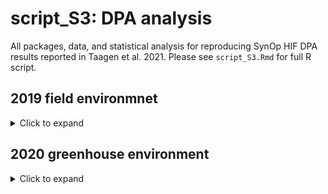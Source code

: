 script\_S3: DPA analysis
================

All packages, data, and statistical analysis for reproducing SynOp HIF
DPA results reported in Taagen et al. 2021. Please see `script_S3.Rmd`
for full R script.

## 2019 field environmnet

<details>

<summary>Click to expand </summary>

A subset of ten HIF haplotypes (five *QTgw.cnl-5A-* and five
*QTgw.cnl-5A+*) were selected for a days post anthesis (DPA) study that
tracked fresh and dry grain weight (`FW`, `DW`) and grain width and
grain length (`GW`, `GL`) development over 0, 4, 10, 16 and 22 DPA.

**Load packages:**

``` r
library(tidyverse) # R/tidyverse package version 1.3.0  
library(knitr) # R/knitr package version 1.28 
library(kableExtra) # R/kableExtra package version 1.1.0
library(tibble) # R/tible package version 2.1.3
library(lme4) # R/lme4 package version 1.1-26
library(emmeans) # R/emmeans package version 1.4.6
library(ggpubr) # R/ggpubr package version 0.4.0 
library(inauguration) #R/inauguration version 0.0.0.90
```

**Load data:**

``` r
#when public repo change  
DPA <- read_csv("https://raw.githubusercontent.com/etaagen/Taagen_2021_TPG/main/supplementary_3/file_S3.1.csv", na = "")
DPA$family =  as.factor(DPA$family)              
DPA$entry =  as.factor(DPA$entry)
DPA$genotype =  as.factor(DPA$genotype)    
DPA$plot =  as.factor(DPA$plot)  
DPA$tube =  as.factor(DPA$tube)
DPA$DPA =  as.factor(DPA$DPA)  
```

**10 HIF haplotype entries**

<table class="table table-striped" style="width: auto !important; border-bottom: 0;">

<thead>

<tr>

<th style="text-align:left;">

Group

</th>

<th style="text-align:left;">

Entry

</th>

<th style="text-align:left;">

QTgw.cnl-5A

</th>

</tr>

</thead>

<tbody>

<tr>

<td style="text-align:left;vertical-align: top !important;" rowspan="2">

1

</td>

<td style="text-align:left;">

7-956-2-19-1-44

</td>

<td style="text-align:left;">

W7984 (-)

</td>

</tr>

<tr>

<td style="text-align:left;">

7-956-2-19-1-54

</td>

<td style="text-align:left;">

Opata (+)

</td>

</tr>

<tr>

<td style="text-align:left;vertical-align: top !important;" rowspan="2">

2

</td>

<td style="text-align:left;">

7-956-2-50-1-50

</td>

<td style="text-align:left;">

W7984 (-)

</td>

</tr>

<tr>

<td style="text-align:left;">

7-956-2-50-1-01

</td>

<td style="text-align:left;">

Opata (+)

</td>

</tr>

<tr>

<td style="text-align:left;vertical-align: top !important;" rowspan="2">

3

</td>

<td style="text-align:left;">

7-1201-10-36-2-18

</td>

<td style="text-align:left;">

W7984 (-)

</td>

</tr>

<tr>

<td style="text-align:left;">

7-1201-10-36-2-04

</td>

<td style="text-align:left;">

Opata (+)

</td>

</tr>

<tr>

<td style="text-align:left;vertical-align: top !important;" rowspan="2">

4

</td>

<td style="text-align:left;">

7-1201-10-36-2-10

</td>

<td style="text-align:left;">

W7984 (-)

</td>

</tr>

<tr>

<td style="text-align:left;">

7-1201-10-36-2-25

</td>

<td style="text-align:left;">

Opata (+)

</td>

</tr>

<tr>

<td style="text-align:left;vertical-align: top !important;" rowspan="2">

5

</td>

<td style="text-align:left;">

7-1201-10-45-2-23

</td>

<td style="text-align:left;">

W7984 (-)

</td>

</tr>

<tr>

<td style="text-align:left;">

7-1201-10-45-2-23

</td>

<td style="text-align:left;">

Opata (+)

</td>

</tr>

</tbody>

<tfoot>

<tr>

<td style="padding: 0; " colspan="100%">

<span style="font-style: italic;">Note: </span>

</td>

</tr>

<tr>

<td style="padding: 0; " colspan="100%">

<sup></sup> QTgw.cnl-5A: QTL genotype (impact on trait)

</td>

</tr>

</tfoot>

</table>

### Statistical analysis

Single-trait mixed models with a fixed interaction between `genotype`
and `DPA`, and a random effect of `plot` replicate nested within
`genotype`, and post hoc comparison of least-squares means for genotype
and DPA performed within each model. To avoid repetition, the code is
shown only for the first group. Please see the .Rmd file for all code.

**Group 1 W7984 - Opata contrast over 22 DPA**

``` r
group1 <- DPA[DPA$family=="31", ]

#grain width
model1_GW <- lmer(GW ~ genotype*DPA + (1|plot:genotype), 
                  data = group1)
#summary(model1_GW) 
GW_1 <- emmeans(model1_GW, pairwise ~ genotype|DPA)
#bonferroni multiply p value by 5 (because 5 DPA multiple testing conditions, keeps alpha < 0.05)
#Or bonferroni for five DPA multiple testing condtions, 0.05/5 = 0.01
GW_1_df <- as.data.frame(summary(GW_1$contrasts))[,c('DPA', 'p.value')] 

#grain length
model1_GL <- lmer(GL ~ genotype*DPA + (1|plot:genotype), 
                  data = group1)
#summary(model1_GL) 
GL_1 <- emmeans(model1_GL, pairwise ~ genotype|DPA)
#bonferroni for five DPA multiple testing condtions, 0.05/5 = 0.01
GL_1_df <- as.data.frame(summary(GL_1$contrasts))[,c('DPA', 'p.value')] 

#fresh weight
model1_FW <- lmer(FW ~ genotype*DPA + (1|plot:genotype), 
                  data = group1)
#summary(model1_FW) 
FW_1 <- emmeans(model1_FW, pairwise ~ genotype|DPA)
#bonferroni for five DPA multiple testing condtions, 0.05/5 = 0.01
FW_1_df <- as.data.frame(summary(FW_1$contrasts))[,c('DPA', 'p.value')] 

#dry weight
model1_DW <- lmer(DW ~ genotype*DPA + (1|plot:genotype), 
                  data = group1)
#summary(model1_DW) 
DW_1 <- emmeans(model1_DW, pairwise ~ genotype|DPA)
#bonferroni for five DPA multiple testing condtions, 0.05/5 = 0.01
DW_1_df <- as.data.frame(summary(DW_1$contrasts))[,c('DPA', 'p.value')] 

summary <- GW_1_df %>% 
  left_join(GL_1_df, by = "DPA") %>% 
  mutate(p.value_GW = p.value.x, p.value.x = NULL, 
         p.value_GL = p.value.y, p.value.y = NULL) %>% 
  left_join(FW_1_df, by = "DPA") %>% 
  mutate(p.value_FW = p.value, p.value = NULL) %>% 
  left_join(DW_1_df, by = "DPA") %>% 
  mutate(p.value_DW = p.value, p.value = NULL)
  
kable(summary, 
        escape = F,
        digits = 8,
        format.args = list(scientific = FALSE)) %>% 
  kable_styling(bootstrap_options = "striped", full_width = FALSE,  position = "left") %>% 
  footnote(general = "Bonferroni correction for five DPA multiple testing condtions, 0.05/5, p-values less than 0.01 are significant") 
```

<table class="table table-striped" style="width: auto !important; border-bottom: 0;">

<thead>

<tr>

<th style="text-align:left;">

DPA

</th>

<th style="text-align:right;">

p.value\_GW

</th>

<th style="text-align:right;">

p.value\_GL

</th>

<th style="text-align:right;">

p.value\_FW

</th>

<th style="text-align:right;">

p.value\_DW

</th>

</tr>

</thead>

<tbody>

<tr>

<td style="text-align:left;">

0

</td>

<td style="text-align:right;">

0.53447160

</td>

<td style="text-align:right;">

0.34836809

</td>

<td style="text-align:right;">

0.89025966

</td>

<td style="text-align:right;">

0.97253688

</td>

</tr>

<tr>

<td style="text-align:left;">

4

</td>

<td style="text-align:right;">

0.25828285

</td>

<td style="text-align:right;">

0.42067562

</td>

<td style="text-align:right;">

0.49900294

</td>

<td style="text-align:right;">

0.76260961

</td>

</tr>

<tr>

<td style="text-align:left;">

10

</td>

<td style="text-align:right;">

0.02377324

</td>

<td style="text-align:right;">

0.00629607

</td>

<td style="text-align:right;">

0.00999664

</td>

<td style="text-align:right;">

0.18486105

</td>

</tr>

<tr>

<td style="text-align:left;">

16

</td>

<td style="text-align:right;">

0.00637367

</td>

<td style="text-align:right;">

0.00168532

</td>

<td style="text-align:right;">

0.00001194

</td>

<td style="text-align:right;">

0.00053771

</td>

</tr>

<tr>

<td style="text-align:left;">

22

</td>

<td style="text-align:right;">

0.00055109

</td>

<td style="text-align:right;">

0.00390687

</td>

<td style="text-align:right;">

0.00000032

</td>

<td style="text-align:right;">

0.00000136

</td>

</tr>

</tbody>

<tfoot>

<tr>

<td style="padding: 0; " colspan="100%">

<span style="font-style: italic;">Note: </span>

</td>

</tr>

<tr>

<td style="padding: 0; " colspan="100%">

<sup></sup> Bonferroni correction for five DPA multiple testing
condtions, 0.05/5, p-values less than 0.01 are significant

</td>

</tr>

</tfoot>

</table>

``` r
#set color palette
pal2 <- inauguration("inauguration_2021", 2)

p1 <- ggplot(data = group1, aes(x = DPA, y=GW, color = genotype, group=genotype))+
  geom_jitter(width = 0.1, alpha = 0.4, na.rm = TRUE)+ 
  geom_line(stat="summary", na.rm = TRUE)+
  scale_color_manual(values = c(pal2), 
                     labels = c("Opata (+)", "W7984 (-)"))+
  theme_classic2()+
  ylab("grain width (mm)")+
  labs(color = "QTgw.cnl-5A") +
  theme(text = element_text(size=12), 
        axis.title.x = element_text(face="bold"), 
        axis.title.y = element_text(face="bold"),
        legend.title = element_text(face="bold")) 

p2 <- ggplot(data = group1, aes(x = DPA, y=GL, color = genotype, group=genotype))+
  geom_jitter(width = 0.1, alpha = 0.4, na.rm = TRUE)+ 
  geom_line(stat="summary", na.rm = TRUE)+
  scale_color_manual(values = pal2, 
                     labels = c("Opata (+)", "W7984 (-)"))+
  theme_classic2()+
  ylab("grain length (mm)")+
  labs(color = "QTgw.cnl-5A") +
  theme(text = element_text(size=12), 
        axis.title.x = element_text(face="bold"), 
        axis.title.y = element_text(face="bold"),
        legend.title = element_text(face="bold")) 

p3 <- ggplot(data = group1, aes(x = DPA, y=FW, color = genotype, group=genotype))+
  geom_jitter(width = 0.1, alpha = 0.4, na.rm = TRUE)+ 
  geom_line(stat="summary", na.rm = TRUE)+
  scale_color_manual(values = pal2, 
                     labels = c("Opata (+)", "W7984 (-)"))+
  theme_classic2()+
  ylab("fresh weight (g)")+
  labs(color = "QTgw.cnl-5A") +
  theme(text = element_text(size=12), 
        axis.title.x = element_text(face="bold"), 
        axis.title.y = element_text(face="bold"),
        legend.title = element_text(face="bold"))

p4 <- ggplot(data = group1, aes(x = DPA, y=DW, color = genotype, group=genotype))+
  geom_jitter(width = 0.1, alpha = 0.4, na.rm = TRUE)+ 
  geom_line(stat="summary", na.rm = TRUE)+
  scale_color_manual(values = pal2, 
                     labels = c("Opata (+)", "W7984 (-)"))+
  theme_classic2()+
  ylab("dry weight (g)")+
  labs(color = "QTgw.cnl-5A") +
  theme(text = element_text(size=12), 
        axis.title.x = element_text(face="bold"), 
        axis.title.y = element_text(face="bold"),
        legend.title = element_text(face="bold"))

ggarrange(p1, p2, p3, p4, 
          ncol = 4,
          common.legend = TRUE) 
```

![](script_S3_files/figure-gfm/group%201%20figures-1.png)<!-- -->

**Group 2 W7984 - Opata contrast over 22 DPA**

<table class="table table-striped" style="width: auto !important; border-bottom: 0;">

<thead>

<tr>

<th style="text-align:left;">

DPA

</th>

<th style="text-align:right;">

p.value\_GW

</th>

<th style="text-align:right;">

p.value\_GL

</th>

<th style="text-align:right;">

p.value\_FW

</th>

<th style="text-align:right;">

p.value\_DW

</th>

</tr>

</thead>

<tbody>

<tr>

<td style="text-align:left;">

0

</td>

<td style="text-align:right;">

0.47302271

</td>

<td style="text-align:right;">

0.82262608

</td>

<td style="text-align:right;">

0.96582857

</td>

<td style="text-align:right;">

0.9400937

</td>

</tr>

<tr>

<td style="text-align:left;">

4

</td>

<td style="text-align:right;">

0.34649778

</td>

<td style="text-align:right;">

0.13427210

</td>

<td style="text-align:right;">

0.90523113

</td>

<td style="text-align:right;">

0.9188970

</td>

</tr>

<tr>

<td style="text-align:left;">

10

</td>

<td style="text-align:right;">

0.01127709

</td>

<td style="text-align:right;">

0.81599806

</td>

<td style="text-align:right;">

0.03384936

</td>

<td style="text-align:right;">

0.3639281

</td>

</tr>

<tr>

<td style="text-align:left;">

16

</td>

<td style="text-align:right;">

0.00055474

</td>

<td style="text-align:right;">

0.00014767

</td>

<td style="text-align:right;">

0.00000018

</td>

<td style="text-align:right;">

0.0000000

</td>

</tr>

<tr>

<td style="text-align:left;">

22

</td>

<td style="text-align:right;">

0.00606014

</td>

<td style="text-align:right;">

0.72831687

</td>

<td style="text-align:right;">

0.00000408

</td>

<td style="text-align:right;">

0.0000000

</td>

</tr>

</tbody>

<tfoot>

<tr>

<td style="padding: 0; " colspan="100%">

<span style="font-style: italic;">Note: </span>

</td>

</tr>

<tr>

<td style="padding: 0; " colspan="100%">

<sup></sup> Bonferroni correction for five DPA multiple testing
condtions, 0.05/5, p-values less than 0.01 are significant

</td>

</tr>

</tfoot>

</table>

![](script_S3_files/figure-gfm/group%202%20figures-1.png)<!-- -->

**Group 3 W7984 - Opata contrast over 22 DPA**

<table class="table table-striped" style="width: auto !important; border-bottom: 0;">

<thead>

<tr>

<th style="text-align:left;">

DPA

</th>

<th style="text-align:right;">

p.value\_GW

</th>

<th style="text-align:right;">

p.value\_GL

</th>

<th style="text-align:right;">

p.value\_FW

</th>

<th style="text-align:right;">

p.value\_DW

</th>

</tr>

</thead>

<tbody>

<tr>

<td style="text-align:left;">

0

</td>

<td style="text-align:right;">

0.01068069

</td>

<td style="text-align:right;">

0.04053759

</td>

<td style="text-align:right;">

0.84024103

</td>

<td style="text-align:right;">

0.91457048

</td>

</tr>

<tr>

<td style="text-align:left;">

4

</td>

<td style="text-align:right;">

0.02380156

</td>

<td style="text-align:right;">

0.73871627

</td>

<td style="text-align:right;">

0.00467872

</td>

<td style="text-align:right;">

0.86031250

</td>

</tr>

<tr>

<td style="text-align:left;">

10

</td>

<td style="text-align:right;">

0.02837364

</td>

<td style="text-align:right;">

0.03122914

</td>

<td style="text-align:right;">

0.09494213

</td>

<td style="text-align:right;">

0.14477112

</td>

</tr>

<tr>

<td style="text-align:left;">

16

</td>

<td style="text-align:right;">

0.00008333

</td>

<td style="text-align:right;">

0.01305512

</td>

<td style="text-align:right;">

0.00545166

</td>

<td style="text-align:right;">

0.00000003

</td>

</tr>

<tr>

<td style="text-align:left;">

22

</td>

<td style="text-align:right;">

0.01116197

</td>

<td style="text-align:right;">

0.79382199

</td>

<td style="text-align:right;">

0.03199825

</td>

<td style="text-align:right;">

0.00000002

</td>

</tr>

</tbody>

<tfoot>

<tr>

<td style="padding: 0; " colspan="100%">

<span style="font-style: italic;">Note: </span>

</td>

</tr>

<tr>

<td style="padding: 0; " colspan="100%">

<sup></sup> Bonferroni correction for five DPA multiple testing
condtions, 0.05/5, p-values less than 0.01 are significant

</td>

</tr>

</tfoot>

</table>

![](script_S3_files/figure-gfm/group%203%20figures-1.png)<!-- -->

**Group 4 W7984 - Opata contrast over 22 DPA**  

<table class="table table-striped" style="width: auto !important; border-bottom: 0;">

<thead>

<tr>

<th style="text-align:left;">

DPA

</th>

<th style="text-align:right;">

p.value\_GW

</th>

<th style="text-align:right;">

p.value\_GL

</th>

<th style="text-align:right;">

p.value\_FW

</th>

<th style="text-align:right;">

p.value\_DW

</th>

</tr>

</thead>

<tbody>

<tr>

<td style="text-align:left;">

0

</td>

<td style="text-align:right;">

0.01068069

</td>

<td style="text-align:right;">

0.04053759

</td>

<td style="text-align:right;">

0.84024103

</td>

<td style="text-align:right;">

0.91457048

</td>

</tr>

<tr>

<td style="text-align:left;">

4

</td>

<td style="text-align:right;">

0.02380156

</td>

<td style="text-align:right;">

0.73871627

</td>

<td style="text-align:right;">

0.00467872

</td>

<td style="text-align:right;">

0.86031250

</td>

</tr>

<tr>

<td style="text-align:left;">

10

</td>

<td style="text-align:right;">

0.02837364

</td>

<td style="text-align:right;">

0.03122914

</td>

<td style="text-align:right;">

0.09494213

</td>

<td style="text-align:right;">

0.14477112

</td>

</tr>

<tr>

<td style="text-align:left;">

16

</td>

<td style="text-align:right;">

0.00008333

</td>

<td style="text-align:right;">

0.01305512

</td>

<td style="text-align:right;">

0.00545166

</td>

<td style="text-align:right;">

0.00000003

</td>

</tr>

<tr>

<td style="text-align:left;">

22

</td>

<td style="text-align:right;">

0.01116197

</td>

<td style="text-align:right;">

0.79382199

</td>

<td style="text-align:right;">

0.03199825

</td>

<td style="text-align:right;">

0.00000002

</td>

</tr>

</tbody>

<tfoot>

<tr>

<td style="padding: 0; " colspan="100%">

<span style="font-style: italic;">Note: </span>

</td>

</tr>

<tr>

<td style="padding: 0; " colspan="100%">

<sup></sup> Bonferroni correction for five DPA multiple testing
condtions, 0.05/5, p-values less than 0.01 are significant

</td>

</tr>

</tfoot>

</table>

![](script_S3_files/figure-gfm/group%204%20figures-1.png)<!-- -->

**Group 5 W7984 - Opata contrast over 22 DPA**  

<table class="table table-striped" style="width: auto !important; border-bottom: 0;">

<thead>

<tr>

<th style="text-align:left;">

DPA

</th>

<th style="text-align:right;">

p.value\_GW

</th>

<th style="text-align:right;">

p.value\_GL

</th>

<th style="text-align:right;">

p.value\_FW

</th>

<th style="text-align:right;">

p.value\_DW

</th>

</tr>

</thead>

<tbody>

<tr>

<td style="text-align:left;">

0

</td>

<td style="text-align:right;">

0.73878234

</td>

<td style="text-align:right;">

0.30132072

</td>

<td style="text-align:right;">

0.93329627

</td>

<td style="text-align:right;">

0.96829286

</td>

</tr>

<tr>

<td style="text-align:left;">

4

</td>

<td style="text-align:right;">

0.00300203

</td>

<td style="text-align:right;">

0.12317939

</td>

<td style="text-align:right;">

0.47883846

</td>

<td style="text-align:right;">

0.84430377

</td>

</tr>

<tr>

<td style="text-align:left;">

10

</td>

<td style="text-align:right;">

0.00000731

</td>

<td style="text-align:right;">

0.02071055

</td>

<td style="text-align:right;">

0.00029872

</td>

<td style="text-align:right;">

0.09193257

</td>

</tr>

<tr>

<td style="text-align:left;">

16

</td>

<td style="text-align:right;">

0.00045298

</td>

<td style="text-align:right;">

0.01274794

</td>

<td style="text-align:right;">

0.00000001

</td>

<td style="text-align:right;">

0.00000000

</td>

</tr>

<tr>

<td style="text-align:left;">

22

</td>

<td style="text-align:right;">

0.00031106

</td>

<td style="text-align:right;">

0.63624089

</td>

<td style="text-align:right;">

0.00001702

</td>

<td style="text-align:right;">

0.00000005

</td>

</tr>

</tbody>

<tfoot>

<tr>

<td style="padding: 0; " colspan="100%">

<span style="font-style: italic;">Note: </span>

</td>

</tr>

<tr>

<td style="padding: 0; " colspan="100%">

<sup></sup> Bonferroni correction for five DPA multiple testing
condtions, 0.05/5, p-values less than 0.01 are significant

</td>

</tr>

</tfoot>

</table>

![](script_S3_files/figure-gfm/group%205%20figures-1.png)<!-- -->

**All groups W7984 - Opata contrast over 22 DPA**

<table class="table table-striped" style="width: auto !important; border-bottom: 0;">

<thead>

<tr>

<th style="text-align:left;">

DPA

</th>

<th style="text-align:right;">

p.value\_GW

</th>

<th style="text-align:right;">

p.value\_GL

</th>

<th style="text-align:right;">

p.value\_FW

</th>

<th style="text-align:right;">

p.value\_DW

</th>

</tr>

</thead>

<tbody>

<tr>

<td style="text-align:left;">

0

</td>

<td style="text-align:right;">

0.358681321728

</td>

<td style="text-align:right;">

0.931607558092

</td>

<td style="text-align:right;">

0.894344585479

</td>

<td style="text-align:right;">

0.953358712

</td>

</tr>

<tr>

<td style="text-align:left;">

4

</td>

<td style="text-align:right;">

0.003563114740

</td>

<td style="text-align:right;">

0.191845485565

</td>

<td style="text-align:right;">

0.059596821208

</td>

<td style="text-align:right;">

0.853929328

</td>

</tr>

<tr>

<td style="text-align:left;">

10

</td>

<td style="text-align:right;">

0.000000004181

</td>

<td style="text-align:right;">

0.000000854124

</td>

<td style="text-align:right;">

0.000000328478

</td>

<td style="text-align:right;">

0.002787326

</td>

</tr>

<tr>

<td style="text-align:left;">

16

</td>

<td style="text-align:right;">

0.000000000000

</td>

<td style="text-align:right;">

0.000000002517

</td>

<td style="text-align:right;">

0.000000000000

</td>

<td style="text-align:right;">

0.000000000

</td>

</tr>

<tr>

<td style="text-align:left;">

22

</td>

<td style="text-align:right;">

0.000000000000

</td>

<td style="text-align:right;">

0.000417597869

</td>

<td style="text-align:right;">

0.000000000000

</td>

<td style="text-align:right;">

0.000000000

</td>

</tr>

</tbody>

<tfoot>

<tr>

<td style="padding: 0; " colspan="100%">

<span style="font-style: italic;">Note: </span>

</td>

</tr>

<tr>

<td style="padding: 0; " colspan="100%">

<sup></sup> Bonferroni correction for five DPA multiple testing
condtions across 5 groups, 0.05/25, p-values less than 0.002 are
significant

</td>

</tr>

</tfoot>

</table>

![](script_S3_files/figure-gfm/all%20groups%20figures-1.png)<!-- -->

**All group mean trait values**

``` r
W7984_10 <- DPA %>% 
  filter(genotype=="W7984", DPA == 10) 
Opata_10 <- DPA %>% 
  filter(genotype=="Opata", DPA == 10) 
W7984_16 <- DPA %>% 
  filter(genotype=="W7984", DPA == 16) 
Opata_16 <- DPA %>% 
  filter(genotype=="Opata", DPA == 16) 

GL_opata <- mean(Opata_10$GL, na.rm = TRUE)
GL_W7984 <- mean(W7984_10$GL, na.rm = TRUE)
GW_opata <- mean(Opata_10$GW, na.rm = TRUE)
GW_W7984 <- mean(W7984_10$GW, na.rm = TRUE)
FW_opata <- mean(Opata_10$FW, na.rm = TRUE)
FW_W7984 <- mean(W7984_10$FW, na.rm = TRUE)
DW_opata <- mean(Opata_16$FW, na.rm = TRUE)
DW_W7984 <- mean(W7984_16$FW, na.rm = TRUE) 

GL_opata/GL_W7984
```

    ## [1] 1.045804

``` r
GW_opata/GW_W7984
```

    ## [1] 1.057114

``` r
FW_opata/FW_W7984
```

    ## [1] 1.189599

``` r
DW_opata/DW_W7984
```

    ## [1] 1.252364

</details>

## 2020 greenhouse environment

<details>

<summary>Click to expand </summary>

A subset of four *QTgw.cnl-5A* HIF haplotypes were selected to validate
a days post anthesis (DPA) study in a greenhouse environment. The four
*QTgw.cnl-5A* haplotypes were also used for the RNA-seq experiment, see
table below. For plants grown in the greenhouse we measured fresh and
dry grain weight (`FW`, `DW`) and grain width and grain length (`GW`,
`GL`) development over 0, 4, 10, 16, 22 and 28 DPA, and senescence.

**Load data:**

``` r
#when public repo change  
DPA <- read.csv("https://raw.githubusercontent.com/etaagen/Taagen_2021_TPG/main/supplementary_3/file_S3.2.csv")
DPA$family <- as.factor(DPA$family)
DPA$entry <- as.factor(DPA$entry)
DPA$haplotype <- as.factor(DPA$haplotype)
DPA$gh_stake <- as.factor(DPA$gh_stake)
DPA$tube <- as.factor(DPA$tube)
#DPA$DPA <- as.factor(DPA$DPA)
DPA$DPA <- ordered(DPA$DPA, levels = c("0", "4", "10", "16", "22", "28", "sen."))
```

**SynOpHIF *QTgw.cnl-5A* Haplotype DPA entries**

<table class="table table-striped" style="width: auto !important; border-bottom: 0;">

<thead>

<tr>

<th style="text-align:left;">

Entry

</th>

<th style="text-align:left;">

QTgw.cnl-5A haplotype

</th>

</tr>

</thead>

<tbody>

<tr>

<td style="text-align:left;">

7-956-2-19-1-31-03

</td>

<td style="text-align:left;">

Opata (+)

</td>

</tr>

<tr>

<td style="text-align:left;">

7-956-2-19-1-44

</td>

<td style="text-align:left;">

W7984 (-)

</td>

</tr>

<tr>

<td style="text-align:left;">

7-956-2-19-1-31-05

</td>

<td style="text-align:left;">

Crossover one, O:W (+)

</td>

</tr>

<tr>

<td style="text-align:left;">

7-956-2-12-1-69-07

</td>

<td style="text-align:left;">

Crossover two, W:O:W (+)

</td>

</tr>

</tbody>

<tfoot>

<tr>

<td style="padding: 0; " colspan="100%">

<span style="font-style: italic;">Note: </span>

</td>

</tr>

<tr>

<td style="padding: 0; " colspan="100%">

<sup></sup> QTgw.cnl-5A haplotype (impact on trait)

</td>

</tr>

</tfoot>

</table>

**DPA trait means by haplotype**

    ## `summarise()` regrouping output by 'DPA' (override with `.groups` argument)

<table class="table table-striped" style="width: auto !important; border-bottom: 0;">

<thead>

<tr>

<th style="text-align:left;">

DPA

</th>

<th style="text-align:left;">

haplotype

</th>

<th style="text-align:right;">

meanGW

</th>

<th style="text-align:right;">

meanGL

</th>

<th style="text-align:right;">

meanFW

</th>

<th style="text-align:right;">

meanDW

</th>

</tr>

</thead>

<tbody>

<tr>

<td style="text-align:left;vertical-align: top !important;" rowspan="4">

0

</td>

<td style="text-align:left;">

CO1

</td>

<td style="text-align:right;">

2.21646

</td>

<td style="text-align:right;">

2.93536

</td>

<td style="text-align:right;">

0.0232400

</td>

<td style="text-align:right;">

0.0055200

</td>

</tr>

<tr>

<td style="text-align:left;">

CO2

</td>

<td style="text-align:right;">

2.10956

</td>

<td style="text-align:right;">

2.75162

</td>

<td style="text-align:right;">

0.0235000

</td>

<td style="text-align:right;">

0.0049600

</td>

</tr>

<tr>

<td style="text-align:left;">

Opata

</td>

<td style="text-align:right;">

2.26960

</td>

<td style="text-align:right;">

2.78472

</td>

<td style="text-align:right;">

0.0262600

</td>

<td style="text-align:right;">

0.0059800

</td>

</tr>

<tr>

<td style="text-align:left;">

W7984

</td>

<td style="text-align:right;">

2.24291

</td>

<td style="text-align:right;">

3.01327

</td>

<td style="text-align:right;">

0.0237600

</td>

<td style="text-align:right;">

0.0053100

</td>

</tr>

<tr>

<td style="text-align:left;vertical-align: top !important;" rowspan="4">

4

</td>

<td style="text-align:left;">

CO1

</td>

<td style="text-align:right;">

3.41913

</td>

<td style="text-align:right;">

4.89661

</td>

<td style="text-align:right;">

0.1203000

</td>

<td style="text-align:right;">

0.0258000

</td>

</tr>

<tr>

<td style="text-align:left;">

CO2

</td>

<td style="text-align:right;">

3.63647

</td>

<td style="text-align:right;">

5.43507

</td>

<td style="text-align:right;">

0.1675500

</td>

<td style="text-align:right;">

0.0357100

</td>

</tr>

<tr>

<td style="text-align:left;">

Opata

</td>

<td style="text-align:right;">

3.57069

</td>

<td style="text-align:right;">

5.29482

</td>

<td style="text-align:right;">

0.1440400

</td>

<td style="text-align:right;">

0.0312000

</td>

</tr>

<tr>

<td style="text-align:left;">

W7984

</td>

<td style="text-align:right;">

3.45613

</td>

<td style="text-align:right;">

5.26223

</td>

<td style="text-align:right;">

0.1283500

</td>

<td style="text-align:right;">

0.0284200

</td>

</tr>

<tr>

<td style="text-align:left;vertical-align: top !important;" rowspan="4">

10

</td>

<td style="text-align:left;">

CO1

</td>

<td style="text-align:right;">

4.23637

</td>

<td style="text-align:right;">

8.12747

</td>

<td style="text-align:right;">

0.4825100

</td>

<td style="text-align:right;">

0.1164200

</td>

</tr>

<tr>

<td style="text-align:left;">

CO2

</td>

<td style="text-align:right;">

4.28629

</td>

<td style="text-align:right;">

8.36212

</td>

<td style="text-align:right;">

0.5088800

</td>

<td style="text-align:right;">

0.1326000

</td>

</tr>

<tr>

<td style="text-align:left;">

Opata

</td>

<td style="text-align:right;">

4.46837

</td>

<td style="text-align:right;">

8.44918

</td>

<td style="text-align:right;">

0.5459400

</td>

<td style="text-align:right;">

0.1297600

</td>

</tr>

<tr>

<td style="text-align:left;">

W7984

</td>

<td style="text-align:right;">

4.21068

</td>

<td style="text-align:right;">

8.18203

</td>

<td style="text-align:right;">

0.4780000

</td>

<td style="text-align:right;">

0.1201000

</td>

</tr>

<tr>

<td style="text-align:left;vertical-align: top !important;" rowspan="4">

16

</td>

<td style="text-align:left;">

CO1

</td>

<td style="text-align:right;">

5.04687

</td>

<td style="text-align:right;">

8.48762

</td>

<td style="text-align:right;">

0.8523800

</td>

<td style="text-align:right;">

0.3184800

</td>

</tr>

<tr>

<td style="text-align:left;">

CO2

</td>

<td style="text-align:right;">

4.81401

</td>

<td style="text-align:right;">

8.64505

</td>

<td style="text-align:right;">

0.7523300

</td>

<td style="text-align:right;">

0.3136400

</td>

</tr>

<tr>

<td style="text-align:left;">

Opata

</td>

<td style="text-align:right;">

5.19493

</td>

<td style="text-align:right;">

8.70518

</td>

<td style="text-align:right;">

0.9005500

</td>

<td style="text-align:right;">

0.3304600

</td>

</tr>

<tr>

<td style="text-align:left;">

W7984

</td>

<td style="text-align:right;">

4.73633

</td>

<td style="text-align:right;">

8.30035

</td>

<td style="text-align:right;">

0.7149500

</td>

<td style="text-align:right;">

0.2857000

</td>

</tr>

<tr>

<td style="text-align:left;vertical-align: top !important;" rowspan="4">

22

</td>

<td style="text-align:left;">

CO1

</td>

<td style="text-align:right;">

4.92366

</td>

<td style="text-align:right;">

8.46900

</td>

<td style="text-align:right;">

0.8429500

</td>

<td style="text-align:right;">

0.4523700

</td>

</tr>

<tr>

<td style="text-align:left;">

CO2

</td>

<td style="text-align:right;">

4.72085

</td>

<td style="text-align:right;">

8.44185

</td>

<td style="text-align:right;">

0.7615500

</td>

<td style="text-align:right;">

0.4136800

</td>

</tr>

<tr>

<td style="text-align:left;">

Opata

</td>

<td style="text-align:right;">

5.09685

</td>

<td style="text-align:right;">

8.64028

</td>

<td style="text-align:right;">

0.8885400

</td>

<td style="text-align:right;">

0.4583500

</td>

</tr>

<tr>

<td style="text-align:left;">

W7984

</td>

<td style="text-align:right;">

4.70967

</td>

<td style="text-align:right;">

8.39573

</td>

<td style="text-align:right;">

0.7378800

</td>

<td style="text-align:right;">

0.4022200

</td>

</tr>

<tr>

<td style="text-align:left;vertical-align: top !important;" rowspan="4">

28

</td>

<td style="text-align:left;">

CO1

</td>

<td style="text-align:right;">

4.29229

</td>

<td style="text-align:right;">

8.17815

</td>

<td style="text-align:right;">

0.6420800

</td>

<td style="text-align:right;">

0.4758300

</td>

</tr>

<tr>

<td style="text-align:left;">

CO2

</td>

<td style="text-align:right;">

4.83285

</td>

<td style="text-align:right;">

8.49445

</td>

<td style="text-align:right;">

0.8057800

</td>

<td style="text-align:right;">

0.4919900

</td>

</tr>

<tr>

<td style="text-align:left;">

Opata

</td>

<td style="text-align:right;">

4.18611

</td>

<td style="text-align:right;">

8.05834

</td>

<td style="text-align:right;">

0.5529600

</td>

<td style="text-align:right;">

0.4701000

</td>

</tr>

<tr>

<td style="text-align:left;">

W7984

</td>

<td style="text-align:right;">

3.63358

</td>

<td style="text-align:right;">

7.57576

</td>

<td style="text-align:right;">

0.4262900

</td>

<td style="text-align:right;">

0.3892800

</td>

</tr>

<tr>

<td style="text-align:left;vertical-align: top !important;" rowspan="4">

sen.

</td>

<td style="text-align:left;">

CO1

</td>

<td style="text-align:right;">

3.63674

</td>

<td style="text-align:right;">

7.06497

</td>

<td style="text-align:right;">

0.4511643

</td>

<td style="text-align:right;">

0.4511643

</td>

</tr>

<tr>

<td style="text-align:left;">

CO2

</td>

<td style="text-align:right;">

3.63839

</td>

<td style="text-align:right;">

7.14985

</td>

<td style="text-align:right;">

0.4269971

</td>

<td style="text-align:right;">

0.4269971

</td>

</tr>

<tr>

<td style="text-align:left;">

Opata

</td>

<td style="text-align:right;">

3.71801

</td>

<td style="text-align:right;">

7.15965

</td>

<td style="text-align:right;">

0.4488600

</td>

<td style="text-align:right;">

0.4488600

</td>

</tr>

<tr>

<td style="text-align:left;">

W7984

</td>

<td style="text-align:right;">

3.14918

</td>

<td style="text-align:right;">

6.81561

</td>

<td style="text-align:right;">

0.3236329

</td>

<td style="text-align:right;">

0.3236329

</td>

</tr>

</tbody>

<tfoot>

<tr>

<td style="padding: 0; " colspan="100%">

<span style="font-style: italic;">Note: </span>

</td>

</tr>

<tr>

<td style="padding: 0; " colspan="100%">

<sup></sup> mean of 10 samples of 10 grains per haplotype DPA, and sen.
FW and DW are the same observation

</td>

</tr>

</tfoot>

</table>

### GH statistical analysis

Single-trait mixed models with a fixed interaction between `haplotype`
and `DPA`, and a random effect of `tube` nested within `haplotype`, and
post hoc comparison of least-squares means for haplotype and DPA
performed within each model. For equations please see .Rmd file.

**Opata vs W7984 haplotype contrasts over 28 DPA, and senescence**

<table class="table table-striped" style="width: auto !important; border-bottom: 0;">

<thead>

<tr>

<th style="text-align:left;">

DPA

</th>

<th style="text-align:right;">

p.value\_GW

</th>

<th style="text-align:right;">

p.value\_GL

</th>

<th style="text-align:right;">

p.value\_FW

</th>

<th style="text-align:right;">

p.value\_DW

</th>

</tr>

</thead>

<tbody>

<tr>

<td style="text-align:left;">

0

</td>

<td style="text-align:right;">

0.61383786

</td>

<td style="text-align:right;">

0.01868546

</td>

<td style="text-align:right;">

0.85852014

</td>

<td style="text-align:right;">

0.9178007

</td>

</tr>

<tr>

<td style="text-align:left;">

4

</td>

<td style="text-align:right;">

0.03184258

</td>

<td style="text-align:right;">

0.73461337

</td>

<td style="text-align:right;">

0.26440210

</td>

<td style="text-align:right;">

0.6685969

</td>

</tr>

<tr>

<td style="text-align:left;">

10

</td>

<td style="text-align:right;">

0.00000320

</td>

<td style="text-align:right;">

0.00617947

</td>

<td style="text-align:right;">

0.00000351

</td>

<td style="text-align:right;">

0.1384661

</td>

</tr>

<tr>

<td style="text-align:left;">

16

</td>

<td style="text-align:right;">

0.00000000

</td>

<td style="text-align:right;">

0.00004629

</td>

<td style="text-align:right;">

0.00000000

</td>

<td style="text-align:right;">

0.0000000

</td>

</tr>

<tr>

<td style="text-align:left;">

22

</td>

<td style="text-align:right;">

0.00000000

</td>

<td style="text-align:right;">

0.01198988

</td>

<td style="text-align:right;">

0.00000000

</td>

<td style="text-align:right;">

0.0000000

</td>

</tr>

<tr>

<td style="text-align:left;">

28

</td>

<td style="text-align:right;">

0.00000000

</td>

<td style="text-align:right;">

0.00000164

</td>

<td style="text-align:right;">

0.00000000

</td>

<td style="text-align:right;">

0.0000000

</td>

</tr>

<tr>

<td style="text-align:left;">

sen.

</td>

<td style="text-align:right;">

0.00000000

</td>

<td style="text-align:right;">

0.00047783

</td>

<td style="text-align:right;">

0.00000000

</td>

<td style="text-align:right;">

0.0000000

</td>

</tr>

</tbody>

<tfoot>

<tr>

<td style="padding: 0; " colspan="100%">

<span style="font-style: italic;">Note: </span>

</td>

</tr>

<tr>

<td style="padding: 0; " colspan="100%">

<sup></sup> Bonferroni correction for 7 DPA multiple testing condtions,
0.05/7, p-values less than 0.007 are significant

</td>

</tr>

</tfoot>

</table>

![](script_S3_files/figure-gfm/O%20vs%20W%20figures-1.png)<!-- -->

**CO1 vs W7984 haplotype contrasts over 28 DPA, and senescence**

<table class="table table-striped" style="width: auto !important; border-bottom: 0;">

<thead>

<tr>

<th style="text-align:left;">

DPA

</th>

<th style="text-align:right;">

p.value\_GW

</th>

<th style="text-align:right;">

p.value\_GL

</th>

<th style="text-align:right;">

p.value\_FW

</th>

<th style="text-align:right;">

p.value\_DW

</th>

</tr>

</thead>

<tbody>

<tr>

<td style="text-align:left;">

0

</td>

<td style="text-align:right;">

0.62818263

</td>

<td style="text-align:right;">

0.47202198

</td>

<td style="text-align:right;">

0.9735517

</td>

<td style="text-align:right;">

0.97747334

</td>

</tr>

<tr>

<td style="text-align:left;">

4

</td>

<td style="text-align:right;">

0.49831161

</td>

<td style="text-align:right;">

0.00094862

</td>

<td style="text-align:right;">

0.6079625

</td>

<td style="text-align:right;">

0.72468793

</td>

</tr>

<tr>

<td style="text-align:left;">

10

</td>

<td style="text-align:right;">

0.63808095

</td>

<td style="text-align:right;">

0.61432346

</td>

<td style="text-align:right;">

0.7737281

</td>

<td style="text-align:right;">

0.62090012

</td>

</tr>

<tr>

<td style="text-align:left;">

16

</td>

<td style="text-align:right;">

0.00000008

</td>

<td style="text-align:right;">

0.08537789

</td>

<td style="text-align:right;">

0.0000000

</td>

<td style="text-align:right;">

0.00002137

</td>

</tr>

<tr>

<td style="text-align:left;">

22

</td>

<td style="text-align:right;">

0.00014064

</td>

<td style="text-align:right;">

0.49876053

</td>

<td style="text-align:right;">

0.0000000

</td>

<td style="text-align:right;">

0.00000000

</td>

</tr>

<tr>

<td style="text-align:left;">

28

</td>

<td style="text-align:right;">

0.00000000

</td>

<td style="text-align:right;">

0.00000014

</td>

<td style="text-align:right;">

0.0000000

</td>

<td style="text-align:right;">

0.00000000

</td>

</tr>

<tr>

<td style="text-align:left;">

sen.

</td>

<td style="text-align:right;">

0.00000000

</td>

<td style="text-align:right;">

0.02258274

</td>

<td style="text-align:right;">

0.0000000

</td>

<td style="text-align:right;">

0.00000000

</td>

</tr>

</tbody>

<tfoot>

<tr>

<td style="padding: 0; " colspan="100%">

<span style="font-style: italic;">Note: </span>

</td>

</tr>

<tr>

<td style="padding: 0; " colspan="100%">

<sup></sup> Bonferroni correction for 7 DPA multiple testing condtions,
0.05/7, p-values less than 0.007 are significant

</td>

</tr>

</tfoot>

</table>

![](script_S3_files/figure-gfm/CO1%20vs%20W%20figures-1.png)<!-- -->

**CO2 vs W7984 haplotype contrasts over 28 DPA, and senescence**

<table class="table table-striped" style="width: auto !important; border-bottom: 0;">

<thead>

<tr>

<th style="text-align:left;">

DPA

</th>

<th style="text-align:right;">

p.value\_GW

</th>

<th style="text-align:right;">

p.value\_GL

</th>

<th style="text-align:right;">

p.value\_FW

</th>

<th style="text-align:right;">

p.value\_DW

</th>

</tr>

</thead>

<tbody>

<tr>

<td style="text-align:left;">

0

</td>

<td style="text-align:right;">

0.00937467

</td>

<td style="text-align:right;">

0.01021618

</td>

<td style="text-align:right;">

0.98602158

</td>

<td style="text-align:right;">

0.96369774

</td>

</tr>

<tr>

<td style="text-align:left;">

4

</td>

<td style="text-align:right;">

0.00051017

</td>

<td style="text-align:right;">

0.08741740

</td>

<td style="text-align:right;">

0.00916361

</td>

<td style="text-align:right;">

0.34399416

</td>

</tr>

<tr>

<td style="text-align:left;">

10

</td>

<td style="text-align:right;">

0.13706030

</td>

<td style="text-align:right;">

0.07507666

</td>

<td style="text-align:right;">

0.03908809

</td>

<td style="text-align:right;">

0.10586809

</td>

</tr>

<tr>

<td style="text-align:left;">

16

</td>

<td style="text-align:right;">

0.12672234

</td>

<td style="text-align:right;">

0.00080176

</td>

<td style="text-align:right;">

0.01284992

</td>

<td style="text-align:right;">

0.00039572

</td>

</tr>

<tr>

<td style="text-align:left;">

22

</td>

<td style="text-align:right;">

0.82523587

</td>

<td style="text-align:right;">

0.64656105

</td>

<td style="text-align:right;">

0.11250660

</td>

<td style="text-align:right;">

0.13787971

</td>

</tr>

<tr>

<td style="text-align:left;">

28

</td>

<td style="text-align:right;">

0.00000000

</td>

<td style="text-align:right;">

0.00000000

</td>

<td style="text-align:right;">

0.00000000

</td>

<td style="text-align:right;">

0.00000000

</td>

</tr>

<tr>

<td style="text-align:left;">

sen.

</td>

<td style="text-align:right;">

0.00000000

</td>

<td style="text-align:right;">

0.00113514

</td>

<td style="text-align:right;">

0.00000000

</td>

<td style="text-align:right;">

0.00000000

</td>

</tr>

</tbody>

<tfoot>

<tr>

<td style="padding: 0; " colspan="100%">

<span style="font-style: italic;">Note: </span>

</td>

</tr>

<tr>

<td style="padding: 0; " colspan="100%">

<sup></sup> Bonferroni correction for 7 DPA multiple testing condtions,
0.05/7, p-values less than 0.007 are significant

</td>

</tr>

</tfoot>

</table>

![](script_S3_files/figure-gfm/CO2%20vs%20W7984%20figures-1.png)<!-- -->

**CO1 vs CO2 haplotype contrasts over 28 DPA, and senescence**

<table class="table table-striped" style="width: auto !important; border-bottom: 0;">

<thead>

<tr>

<th style="text-align:left;">

DPA

</th>

<th style="text-align:right;">

p.value\_GW

</th>

<th style="text-align:right;">

p.value\_GL

</th>

<th style="text-align:right;">

p.value\_FW

</th>

<th style="text-align:right;">

p.value\_DW

</th>

</tr>

</thead>

<tbody>

<tr>

<td style="text-align:left;">

0

</td>

<td style="text-align:right;">

0.05009473

</td>

<td style="text-align:right;">

0.05580622

</td>

<td style="text-align:right;">

0.98815333

</td>

<td style="text-align:right;">

0.94405870

</td>

</tr>

<tr>

<td style="text-align:left;">

4

</td>

<td style="text-align:right;">

0.00009888

</td>

<td style="text-align:right;">

0.00000010

</td>

<td style="text-align:right;">

0.00780391

</td>

<td style="text-align:right;">

0.21572489

</td>

</tr>

<tr>

<td style="text-align:left;">

10

</td>

<td style="text-align:right;">

0.35738226

</td>

<td style="text-align:right;">

0.01503802

</td>

<td style="text-align:right;">

0.13381845

</td>

<td style="text-align:right;">

0.04431307

</td>

</tr>

<tr>

<td style="text-align:left;">

16

</td>

<td style="text-align:right;">

0.00003273

</td>

<td style="text-align:right;">

0.10062304

</td>

<td style="text-align:right;">

0.00000007

</td>

<td style="text-align:right;">

0.54449611

</td>

</tr>

<tr>

<td style="text-align:left;">

22

</td>

<td style="text-align:right;">

0.00026557

</td>

<td style="text-align:right;">

0.77592899

</td>

<td style="text-align:right;">

0.00000799

</td>

<td style="text-align:right;">

0.00000346

</td>

</tr>

<tr>

<td style="text-align:left;">

28

</td>

<td style="text-align:right;">

0.00000000

</td>

<td style="text-align:right;">

0.00116580

</td>

<td style="text-align:right;">

0.00000000

</td>

<td style="text-align:right;">

0.04457205

</td>

</tr>

<tr>

<td style="text-align:left;">

sen.

</td>

<td style="text-align:right;">

0.97569060

</td>

<td style="text-align:right;">

0.37422444

</td>

<td style="text-align:right;">

0.16914405

</td>

<td style="text-align:right;">

0.00292935

</td>

</tr>

</tbody>

<tfoot>

<tr>

<td style="padding: 0; " colspan="100%">

<span style="font-style: italic;">Note: </span>

</td>

</tr>

<tr>

<td style="padding: 0; " colspan="100%">

<sup></sup> Bonferroni correction for 7 DPA multiple testing condtions,
0.05/7, p-values less than 0.007 are significant

</td>

</tr>

</tfoot>

</table>

![](script_S3_files/figure-gfm/CO1%20vs%20CO2%20figures-1.png)<!-- -->

</details>
